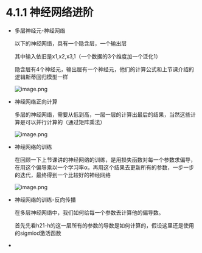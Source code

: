 # 4.1.1 神经网络进阶

- 多层神经元-神经网络

  以下的神经网络，具有一个隐含层，一个输出层

  其中输入依旧是x1,x2,x3,1（一个数据的3个维度加一个泛化1）

  隐含层有4个神经元，输出层有一个神经元，他们的计算公式和上节课介绍的逻辑斯蒂回归模型一样

  ![image.png](https://upload-images.jianshu.io/upload_images/7220971-916ee39f41ff0f5a.png?imageMogr2/auto-orient/strip%7CimageView2/2/w/1240)

- 神经网络正向计算

  多层的神经网络，需要从低到高，一层一层的计算出最后的结果，当然这些计算是可以并行计算的（通过矩阵乘法）

  ![image.png](https://upload-images.jianshu.io/upload_images/7220971-7b886273b54ba923.png?imageMogr2/auto-orient/strip%7CimageView2/2/w/1240)

- 神经网络的训练

  在回顾一下上节课讲的神经网络的训练，是用损失函数对每一个参数求偏导，在用这个偏导乘以一个学习率α，再用这个结果去更新所有的参数，一步一步的迭代，最终得到一个比较好的神经网络

  ![image.png](https://upload-images.jianshu.io/upload_images/7220971-a9b2fff4754aab52.png?imageMogr2/auto-orient/strip%7CimageView2/2/w/1240)

- 神经网络的训练-反向传播

  在多层神经网络中，我们如何给每一个参数去计算他的偏导数。

  首先先看h21-h的这一层所有的参数的导数是如何计算的，假设这里还是使用的sigmiod激活函数

- 